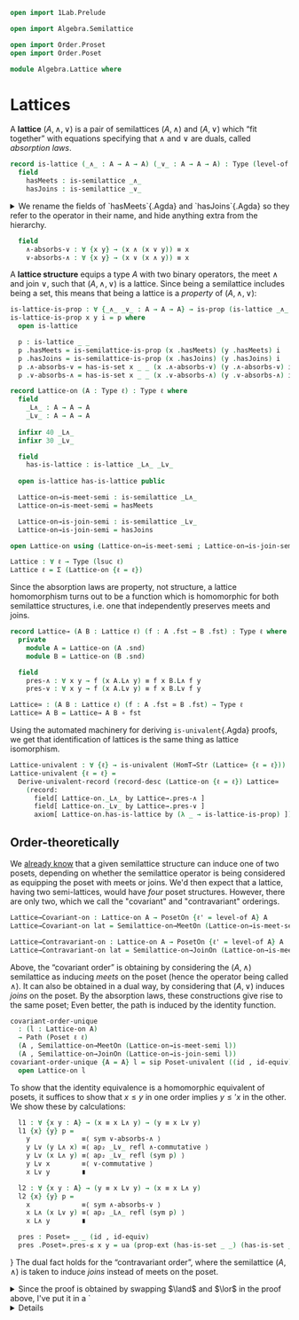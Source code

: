 ```agda
open import 1Lab.Prelude

open import Algebra.Semilattice

open import Order.Proset
open import Order.Poset

module Algebra.Lattice where
```

<!--
```agda
private variable
  ℓ : Level
  A : Type ℓ
```
-->

# Lattices

A **lattice** $(A, \land, \lor)$ is a pair of semilattices $(A, \land)$
and $(A, \lor)$ which “fit together” with equations specifying that
$\land$ and $\lor$ are duals, called _absorption laws_.

```agda
record is-lattice (_∧_ : A → A → A) (_∨_ : A → A → A) : Type (level-of A) where
  field
    hasMeets : is-semilattice _∧_
    hasJoins : is-semilattice _∨_
```
  
<details>
<summary>
We rename the fields of `hasMeets`{.Agda} and `hasJoins`{.Agda} so they
refer to the operator in their name, and hide anything extra from the
hierarchy.
</summary>

```agda
  open is-semilattice hasMeets public
    renaming ( associative to ∧-associative
             ; commutative to ∧-commutative
             ; idempotent to ∧-idempotent
             )
    hiding ( has-is-magma ; has-is-semigroup )

  open is-semilattice hasJoins public
    renaming ( associative to ∨-associative
             ; commutative to ∨-commutative
             ; idempotent to ∨-idempotent )
    hiding ( underlying-set ; has-is-magma ; has-is-set )
```
</details>

```agda
  field
    ∧-absorbs-∨ : ∀ {x y} → (x ∧ (x ∨ y)) ≡ x
    ∨-absorbs-∧ : ∀ {x y} → (x ∨ (x ∧ y)) ≡ x
```

A **lattice structure** equips a type $A$ with two binary operators,
the meet $\land$ and join $\lor$, such that $(A, \land, \lor)$ is a
lattice. Since being a semilattice includes being a set, this means that
being a lattice is a _property_ of $(A, \land, \lor)$:

```agda
is-lattice-is-prop : ∀ {_∧_ _∨_ : A → A → A} → is-prop (is-lattice _∧_ _∨_)
is-lattice-is-prop x y i = p where
  open is-lattice

  p : is-lattice _ _
  p .hasMeets = is-semilattice-is-prop (x .hasMeets) (y .hasMeets) i
  p .hasJoins = is-semilattice-is-prop (x .hasJoins) (y .hasJoins) i
  p .∧-absorbs-∨ = has-is-set x _ _ (x .∧-absorbs-∨) (y .∧-absorbs-∨) i
  p .∨-absorbs-∧ = has-is-set x _ _ (x .∨-absorbs-∧) (y .∨-absorbs-∧) i

record Lattice-on (A : Type ℓ) : Type ℓ where
  field
    _L∧_ : A → A → A
    _L∨_ : A → A → A
  
  infixr 40 _L∧_
  infixr 30 _L∨_

  field
    has-is-lattice : is-lattice _L∧_ _L∨_
  
  open is-lattice has-is-lattice public

  Lattice-on→is-meet-semi : is-semilattice _L∧_
  Lattice-on→is-meet-semi = hasMeets

  Lattice-on→is-join-semi : is-semilattice _L∨_
  Lattice-on→is-join-semi = hasJoins

open Lattice-on using (Lattice-on→is-meet-semi ; Lattice-on→is-join-semi) public

Lattice : ∀ ℓ → Type (lsuc ℓ)
Lattice ℓ = Σ (Lattice-on {ℓ = ℓ})
```

Since the absorption laws are property, not structure, a lattice
homomorphism turns out to be a function which is homomorphic for both
semilattice structures, i.e. one that independently preserves meets and
joins.

```agda
record Lattice→ (A B : Lattice ℓ) (f : A .fst → B .fst) : Type ℓ where
  private
    module A = Lattice-on (A .snd)
    module B = Lattice-on (B .snd)

  field
    pres-∧ : ∀ x y → f (x A.L∧ y) ≡ f x B.L∧ f y
    pres-∨ : ∀ x y → f (x A.L∨ y) ≡ f x B.L∨ f y

Lattice≃ : (A B : Lattice ℓ) (f : A .fst ≃ B .fst) → Type ℓ
Lattice≃ A B = Lattice→ A B ∘ fst
```

Using the automated machinery for deriving `is-univalent`{.Agda} proofs,
we get that identification of lattices is the same thing as lattice
isomorphism.

```agda
Lattice-univalent : ∀ {ℓ} → is-univalent (HomT→Str (Lattice≃ {ℓ = ℓ}))
Lattice-univalent {ℓ = ℓ} =
  Derive-univalent-record (record-desc (Lattice-on {ℓ = ℓ}) Lattice≃
    (record:
      field[ Lattice-on._L∧_ by Lattice→.pres-∧ ]
      field[ Lattice-on._L∨_ by Lattice→.pres-∨ ]
      axiom[ Lattice-on.has-is-lattice by (λ _ → is-lattice-is-prop) ]))
```

## Order-theoretically

We [already know] that a given semilattice structure can induce one of
two posets, depending on whether the semilattice operator is being
considered as equipping the poset with meets or joins. We'd then expect
that a lattice, having two semi-lattices, would have _four_ poset
structures. However, there are only two, which we call the "covariant"
and "contravariant" orderings.

[already know]: Algebra.Semilattice.html#order-theoretically

```agda
Lattice→Covariant-on : Lattice-on A → PosetOn {ℓ' = level-of A} A
Lattice→Covariant-on lat = Semilattice-on→MeetOn (Lattice-on→is-meet-semi lat)

Lattice→Contravariant-on : Lattice-on A → PosetOn {ℓ' = level-of A} A
Lattice→Contravariant-on lat = Semilattice-on→JoinOn (Lattice-on→is-meet-semi lat)
```

Above, the “covariant order” is obtaining by considering the $(A,
\land)$ semilattice as inducing _meets_ on the poset (hence the operator
being called $\land$). It can also be obtained in a dual way, by
considering that $(A, \lor)$ induces _joins_ on the poset. By the
absorption laws, these constructions give rise to the same poset; Even
better, the path is induced by the identity function.

```agda
covariant-order-unique 
  : (l : Lattice-on A)
  → Path (Poset ℓ ℓ)
  (A , Semilattice-on→MeetOn (Lattice-on→is-meet-semi l))
  (A , Semilattice-on→JoinOn (Lattice-on→is-join-semi l))
covariant-order-unique {A = A} l = sip Poset-univalent ((id , id-equiv) , pres) where
  open Lattice-on l
```

To show that the identity equivalence is a homomorphic equivalent of
posets, it suffices to show that $x \le y$ in one order implies $y
\le\prime x$ in the other. We show these by calculations:

```agda
  l1 : ∀ {x y : A} → (x ≡ x L∧ y) → (y ≡ x L∨ y)
  l1 {x} {y} p =
    y             ≡⟨ sym ∨-absorbs-∧ ⟩
    y L∨ (y L∧ x) ≡⟨ ap₂ _L∨_ refl ∧-commutative ⟩
    y L∨ (x L∧ y) ≡⟨ ap₂ _L∨_ refl (sym p) ⟩
    y L∨ x        ≡⟨ ∨-commutative ⟩
    x L∨ y        ∎

  l2 : ∀ {x y : A} → (y ≡ x L∨ y) → (x ≡ x L∧ y)
  l2 {x} {y} p =
    x             ≡⟨ sym ∧-absorbs-∨ ⟩
    x L∧ (x L∨ y) ≡⟨ ap₂ _L∧_ refl (sym p) ⟩ 
    x L∧ y        ∎

  pres : Poset≃ _ _ (id , id-equiv)
  pres .Poset≃.pres-≤ x y = ua (prop-ext (has-is-set _ _) (has-is-set _ _) l1 l2)
```
}
The dual fact holds for the “contravariant order”, where the semilattice
$(A, \land)$ is taken to induce _joins_ instead of meets on the
poset.

<details>
<summary>
Since the proof is obtained by swapping $\land$ and $\lor$ in the proof
above, I've put it in a `<details>` tag, in the interest of conciseness.
</summary>

```agda
contravariant-order-unique
  : (l : Lattice-on A)
  → Path (Poset ℓ ℓ)
      (A , Semilattice-on→JoinOn (Lattice-on→is-meet-semi l))
      (A , Semilattice-on→MeetOn (Lattice-on→is-join-semi l))
contravariant-order-unique {A = A} l = 
  sip Poset-univalent ((id , id-equiv) , pres) 
  where
    open Lattice-on l

    l1 : ∀ {x y : A} → (y ≡ x L∧ y) → (x ≡ x L∨ y)
    l1 {x} {y} p =
      x             ≡⟨ sym ∨-absorbs-∧ ⟩
      x L∨ (x L∧ y) ≡⟨ ap₂ _L∨_ refl (sym p) ⟩
      x L∨ y        ∎

    l2 : ∀ {x y : A} → (x ≡ x L∨ y) → (y ≡ x L∧ y)
    l2 {x} {y} p =
      y             ≡⟨ sym ∧-absorbs-∨ ⟩
      y L∧ (y L∨ x) ≡⟨ ap₂ _L∧_ refl ∨-commutative ⟩
      y L∧ (x L∨ y) ≡⟨ ap₂ _L∧_ refl (sym p) ⟩
      y L∧ x        ≡⟨ ∧-commutative ⟩
      x L∧ y        ∎

    pres : Poset≃ _ _ (id , id-equiv)
    pres .Poset≃.pres-≤ x y = ua (prop-ext (has-is-set _ _) (has-is-set _ _) l1 l2)
```
</details>
